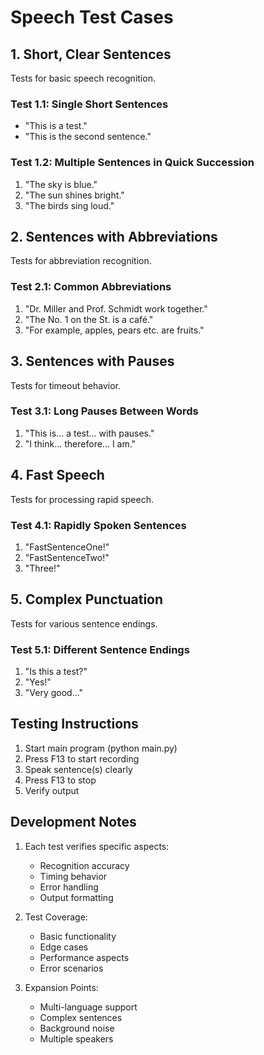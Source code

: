 # Speech Test Cases

## 1. Short, Clear Sentences
Tests for basic speech recognition.

### Test 1.1: Single Short Sentences
- "This is a test."
- "This is the second sentence."

### Test 1.2: Multiple Sentences in Quick Succession
1. "The sky is blue."
2. "The sun shines bright."
3. "The birds sing loud."

## 2. Sentences with Abbreviations
Tests for abbreviation recognition.

### Test 2.1: Common Abbreviations
1. "Dr. Miller and Prof. Schmidt work together."
2. "The No. 1 on the St. is a café."
3. "For example, apples, pears etc. are fruits."

## 3. Sentences with Pauses
Tests for timeout behavior.

### Test 3.1: Long Pauses Between Words
1. "This is... a test... with pauses."
2. "I think... therefore... I am."

## 4. Fast Speech
Tests for processing rapid speech.

### Test 4.1: Rapidly Spoken Sentences
1. "FastSentenceOne!"
2. "FastSentenceTwo!"
3. "Three!"

## 5. Complex Punctuation
Tests for various sentence endings.

### Test 5.1: Different Sentence Endings
1. "Is this a test?"
2. "Yes!"
3. "Very good..."

## Testing Instructions
1. Start main program (python main.py)
2. Press F13 to start recording
3. Speak sentence(s) clearly
4. Press F13 to stop
5. Verify output

## Development Notes
1. Each test verifies specific aspects:
   - Recognition accuracy
   - Timing behavior
   - Error handling
   - Output formatting

2. Test Coverage:
   - Basic functionality
   - Edge cases
   - Performance aspects
   - Error scenarios

3. Expansion Points:
   - Multi-language support
   - Complex sentences
   - Background noise
   - Multiple speakers
